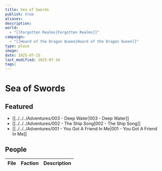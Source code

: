 ```yaml
---
title: Sea of Swords
publish: true
aliases: 
description: 
world:
  - "[[Forgotten Realms|Forgotten Realms]]"
campaign:
  - "[[Hoard of the Dragon Queen|Hoard of the Dragon Queen]]"
type: place
image: 
date: 2025-07-15
last_modified: 2025-07-14
tags: 
---
```

# Sea of Swords
## Featured
- [[../../../Adventures/003 - Deep Water|003 - Deep Water]]
- [[../../../Adventures/002 - The Ship Song|002 - The Ship Song]]
- [[../../../Adventures/001 - You Got A Friend In Me|001 - You Got A Friend In Me]]

## People
| File | Faction | Description |
| ---- | ------- | ----------- |

